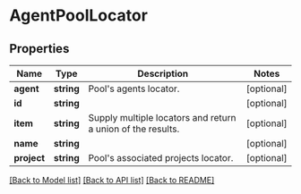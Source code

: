 # AgentPoolLocator

## Properties
Name | Type | Description | Notes
------------ | ------------- | ------------- | -------------
**agent** | **string** | Pool&#39;s agents locator. | [optional] 
**id** | **string** |  | [optional] 
**item** | **string** | Supply multiple locators and return a union of the results. | [optional] 
**name** | **string** |  | [optional] 
**project** | **string** | Pool&#39;s associated projects locator. | [optional] 

[[Back to Model list]](../README.md#documentation-for-models) [[Back to API list]](../README.md#documentation-for-api-endpoints) [[Back to README]](../README.md)


